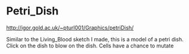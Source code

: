 # Petri_Dish

http://igor.gold.ac.uk/~pturl001/Graphics/petriDish/

Similar to the Living_Blood sketch I made, this is a model of a petri dish. Click on the dish to blow on the dish. Cells have a chance to mutate

